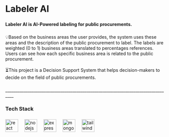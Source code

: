 <h1 align="left">Labeler AI</h1>

###

<h4 align="left">Labeler AI is AI-Powered labeling for public procurements.</h4>

###

<p align="left">💡Based on the business areas the user provides, the system uses these areas and the description of the public procurement to label. The labels are weighted (0 to 1) business areas translated to percentages references. Users can see how each specific business area is related to the public procurement.<br><br>⏳This project is a Decision Support System that helps decision-makers to decide on the field of public procurements.</p>

###

<p align="left">__________________________________________________________________________________</p>

###

<h3 align="left">Tech Stack</h3>

###

<div align="left">
  <img src="https://skillicons.dev/icons?i=react" height="40" alt="react logo"  />
  <img width="12" />
  <img src="https://skillicons.dev/icons?i=nodejs" height="40" alt="nodejs logo"  />
  <img width="12" />
  <img src="https://skillicons.dev/icons?i=express" height="40" alt="express logo"  />
  <img width="12" />
  <img src="https://skillicons.dev/icons?i=mongodb" height="40" alt="mongodb logo"  />
  <img width="12" />
  <img src="https://skillicons.dev/icons?i=tailwind" height="40" alt="tailwindcss logo"  />
</div>

###
